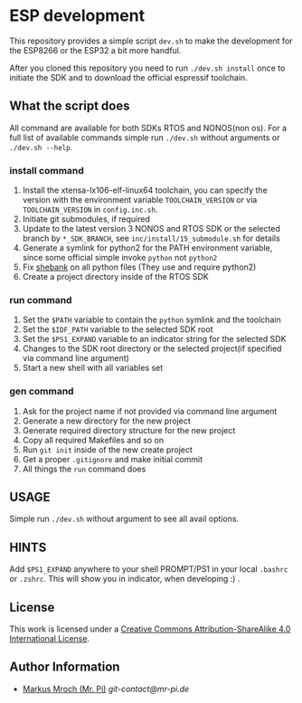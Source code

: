 # ESP development

This repository provides a simple script `dev.sh` to make the development for the ESP8266 or the ESP32 a bit more handful.

After you cloned this repository you need to run `./dev.sh install` once to initiate the SDK and to download the official espressif toolchain.


## What the script does

All command are available for both SDKs RTOS and NONOS(non os). For a full list of available commands simple run `./dev.sh` without arguments or `./dev.sh --help`.


### install command

 1. Install the xtensa-lx106-elf-linux64 toolchain, you can specify the version with the environment variable `TOOLCHAIN_VERSION` or via `TOOLCHAIN_VERSION` in `config.inc.sh`.
 2. Initiate git submodules, if required
 3. Update to the latest version 3 NONOS and RTOS SDK or the selected branch by `*_SDK_BRANCH`, see `inc/install/15_submodule.sh` for details
 4. Generate a symlink for python2 for the PATH environment variable, since some official simple invoke `python` not `python2`
 5. Fix [shebank](https://en.wikipedia.org/wiki/Shebang_(Unix)) on all python files (They use and require python2)
 6. Create a project directory inside of the RTOS SDK


### run command

 1. Set the `$PATH` variable to contain the `python` symlink and the toolchain
 2. Set the `$IDF_PATH` variable to the selected SDK root
 3. Set the `$PS1_EXPAND` variable to an indicator string for the selected SDK
 4. Changes to the SDK root directory or the selected project(if specified via command line argument)
 5. Start a new shell with all variables set


### gen command

 1. Ask for the project name if not provided via command line argument
 2. Generate a new directory for the new project
 3. Generate required directory structure for the new project
 4. Copy all required Makefiles and so on
 5. Run `git init` inside of the new create project
 6. Get a proper `.gitignore` and make initial commit
 7. All things the `run` command does


## USAGE

Simple run `./dev.sh` without argument to see all avail options.


## HINTS

Add `$PS1_EXPAND` anywhere to your shell PROMPT/PS1 in your local `.bashrc` or `.zshrc`. This will show you in indicator, when developing :) .


## License
This work is licensed under a [Creative Commons Attribution-ShareAlike 4.0 International License](https://creativecommons.org/licenses/by-sa/4.0/).


## Author Information
- [Markus Mroch (Mr. Pi)](https://github.com/Mr-Pi) _git-contact@mr-pi.de_
